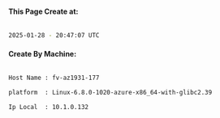 
   
#### This Page Create at:

```bash

2025-01-28 - 20:47:07 UTC

```

#### Create By Machine:

```bash

Host Name : fv-az1931-177

platform  : Linux-6.8.0-1020-azure-x86_64-with-glibc2.39

Ip Local  : 10.1.0.132

```

